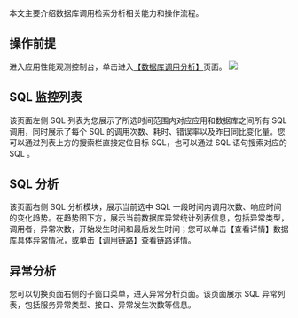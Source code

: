 本文主要介绍数据库调用检索分析相关能力和操作流程。

## 操作前提
进入应用性能观测控制台，单击进入[【数据库调用分析】](https://console.cloud.tencent.com/apm/monitor/query)页面。
![](https://main.qcloudimg.com/raw/18b0c8bc203c8480e4609f5bbd039e47.png)

## SQL 监控列表
该页面左侧 SQL 列表为您展示了所选时间范围内对应应用和数据库之间所有 SQL 调用，同时展示了每个 SQL 的调用次数、耗时、错误率以及昨日同比变化量。您可以通过列表上方的搜索栏直接定位目标 SQL，也可以通过 SQL 语句搜索对应的 SQL 。

## SQL 分析
该页面右侧 SQL 分析模块，展示当前选中 SQL 一段时间内调用次数、响应时间的变化趋势。在趋势图下方，展示当前数据库异常统计列表信息，包括异常类型，调用者，异常次数，开始发生时间和最后发生时间；您可以单击【查看详情】数据库具体异常情况，或单击【调用链路】查看链路详情。

## 异常分析
您可以切换页面右侧的子窗口菜单，进入异常分析页面。该页面展示 SQL 异常列表，包括服务异常类型、接口、异常发生次数等信息。
